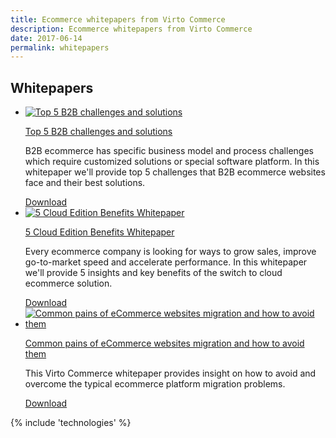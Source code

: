 ```yaml
---
title: Ecommerce whitepapers from Virto Commerce
description: Ecommerce whitepapers from Virto Commerce
date: 2017-06-14
permalink: whitepapers
---
```

<article role="main" class="main">
    <div class="for-business __responsive">
        <h1 class="head-title" style="line-height: normal;">Whitepapers</h1>
        <div class="advantages">
            <ul class="list">
                <li class="list-item">
                    <a href="/download-b2b-whitepaper"><img alt="Top 5 B2B challenges and solutions" src="../assets/images/whitepaper-download.png" /></a>
                    <p class="title"><a href="/download-b2b-whitepaper">Top 5 B2B challenges and solutions</a></p>
                    <p>B2B ecommerce has specific business model and process challenges which require customized solutions or special software platform. In this whitepaper we'll provide top 5 challenges that B2B ecommerce websites face and their best solutions. </p>
                    <a href="/download-b2b-whitepaper" class="button fill" style="width: 200px;">Download</a>
                </li>
                <li class="list-item">
                    <a href="/download-whitepaper"><img alt="5 Cloud Edition Benefits Whitepaper" src="../assets/images/whitepaper-download.png" /></a>
                    <p class="title"><a href="/download-whitepaper">5 Cloud Edition Benefits Whitepaper</a></p>
                    <p>Every ecommerce company is looking for ways to grow sales, improve go-to-market speed and accelerate performance. In this whitepaper we'll provide 5 insights and key benefits of the switch to cloud ecommerce solution. </p>
                    <a href="/download-whitepaper" class="button fill" style="width: 200px;">Download</a>
                </li>
                <li class="list-item">
                    <a href="/migration-whitepaper"><img alt="Common pains of eCommerce websites migration and how to avoid them" src="../assets/images/whitepaper-download.png" /></a>
                    <p class="title"><a href="/migration-whitepaper">Common pains of eCommerce websites migration and how to avoid them</a></p>
                    <p>This Virto Commerce whitepaper provides insight on how to avoid and overcome the typical ecommerce platform migration problems. </p>
                    <a href="/migration-whitepaper" class="button fill" style="width: 200px;">Download</a>
                </li>
            </ul>
        </div>
    </div>
    {% include 'technologies' %}
</article>
